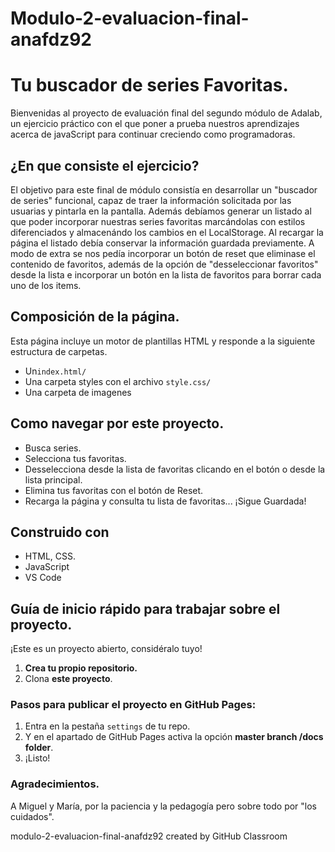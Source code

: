 # Modulo-2-evaluacion-final-anafdz92

# Tu buscador de series Favoritas.

Bienvenidas al proyecto de evaluación final del segundo módulo de Adalab, un ejercicio práctico con el que poner a prueba nuestros aprendizajes acerca de javaScript para continuar creciendo como programadoras.

## ¿En que consiste el ejercicio?

El objetivo para este final de módulo consistía en desarrollar un "buscador de series" funcional, capaz de traer la información solicitada por las usuarias y pintarla en la pantalla. Además debíamos generar un listado al que poder incorporar nuestras series favoritas marcándolas con estilos diferenciados y almacenándo los cambios en el LocalStorage. Al recargar la página el listado debía conservar la información guardada previamente.
A modo de extra se nos pedía incorporar un botón de reset que eliminase el contenido de favoritos, además de la opción de "desseleccionar favoritos" desde la lista e incorporar un botón en la lista de favoritos para borrar cada uno de los items.

## Composición de la página.

Esta página incluye un motor de plantillas HTML y responde a la siguiente estructura de carpetas.

- Un`index.html/`
- Una carpeta styles con el archivo `style.css/`
- Una carpeta de imagenes

## Como navegar por este proyecto.

- Busca series.
- Selecciona tus favoritas.
- Desselecciona desde la lista de favoritas clicando en el botón o desde la lista principal.
- Elimina tus favoritas con el botón de Reset.
- Recarga la página y consulta tu lista de favoritas... ¡Sigue Guardada!

## Construido con

- HTML, CSS.
- JavaScript
- VS Code

## Guía de inicio rápido para trabajar sobre el proyecto.

¡Este es un proyecto abierto, considéralo tuyo!

1. **Crea tu propio repositorio.**
1. Clona **este proyecto**.

### Pasos para publicar el proyecto en GitHub Pages:

1. Entra en la pestaña `settings` de tu repo.
2. Y en el apartado de GitHub Pages activa la opción **master branch /docs folder**.
3. ¡Listo!

### Agradecimientos.

A Miguel y María, por la paciencia y la pedagogía pero sobre todo por "los cuidados".

modulo-2-evaluacion-final-anafdz92 created by GitHub Classroom
